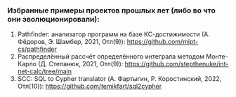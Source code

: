 ### Избранные примеры проектов прошлых лет (либо во что они эволюционировали):

1. Pathfinder: анализатор программ на базе КС-достижимости (А. Фёдоров, Э. Шамбер, 2021, Отл(9)): https://github.com/mipt-cs/pathfinder
2. Распределённый рассчёт определённого интеграла методом Монте-Карло (Д. Степанюк, 2021, Отл(9)): https://github.com/stepthenuke/int-net-calc/tree/main
3. SCC: SQL to Cypher translator (А. Фартыгин, Р. Коростинский, 2022, Отл(10)): https://github.com/temikfart/sql2cypher
